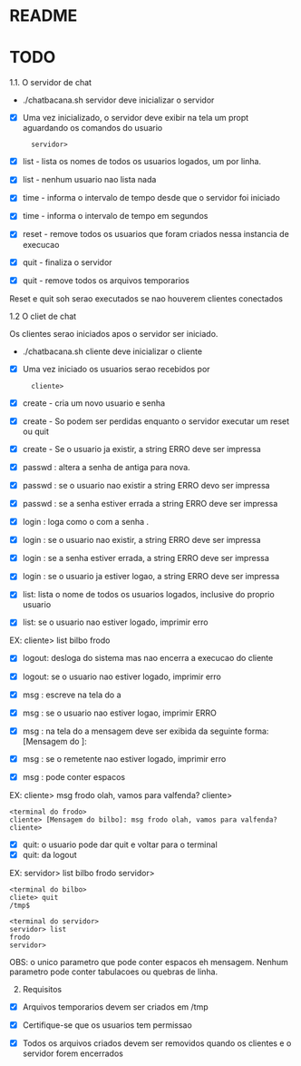 # README

# TODO 

1.1. O servidor de chat

- ./chatbacana.sh servidor deve inicializar o servidor
- [X] Uma vez inicializado, o servidor deve exibir na tela um propt aguardando os comandos do usuario

        servidor>

- [x] list  - lista os nomes de todos os usuarios logados, um por linha. 
- [x] list  - nenhum usuario nao lista nada

- [X] time  - informa o intervalo de tempo desde que o servidor foi iniciado 
- [X] time  - informa o intervalo de tempo em segundos


- [X] reset - remove todos os usuarios que foram criados nessa instancia de execucao

- [X] quit  - finaliza o servidor
- [X] quit  - remove todos os arquivos temporarios

Reset e quit soh serao executados se nao houverem clientes conectados

1.2 O cliet de chat

Os clientes serao iniciados apos o servidor ser iniciado. 

- ./chatbacana.sh cliente deve inicializar o cliente
- [X] Uma vez iniciado os usuarios serao recebidos por 

        cliente>

- [X] create <usuario> <senha> - cria um novo usuario e senha
- [X] create <usuario> <senha> - So podem ser perdidas enquanto o servidor executar um reset ou quit
- [X] create <usuario> <senha> - Se o usuario <user> ja existir, a string ERRO deve ser impressa

- [X] passwd <usuario> <antiga> <nova>: altera a senha de antiga para nova. 
- [X] passwd <usuario> <antiga> <nova>: se o usuario nao existir a string ERRO devo ser impressa
- [X] passwd <usuario> <antiga> <nova>: se a senha estiver errada a string ERRO deve ser impressa

- [X] login <usuario> <senha>: loga como o <usuario> com a senha <senha>. 
- [X] login <usuario> <senha>: se o usuario nao existir, a string ERRO deve ser impressa
- [X] login <usuario> <senha>: se a senha estiver errada, a string ERRO deve ser impressa
- [X] login <usuario> <senha>: se o usuario ja estiver logao, a string ERRO deve ser impressa

- [X] list: lista o nome de todos os usuarios logados, inclusive do proprio usuario
- [X] list: se o usuario nao estiver logado, imprimir erro

EX:
    cliente> list
    bilbo
    frodo

- [X] logout: desloga do sistema mas nao encerra a execucao do cliente
- [X] logout: se o usuario nao estiver logado, imprimir erro

- [X] msg <usuario> <mensagem>: escreve na tela do <usario> a <mensagem>
- [X] msg <usuario> <mensagem>: se o usuario nao estiver logao, imprimir ERRO
- [X] msg <usuario> <mensagem>: na tela do <usuario> a mensagem deve ser exibida da seguinte forma:
    [Mensagem do <remetente>]:
- [X] msg <usuario> <mensagem>: se o remetente nao estiver logado, imprimir erro
- [X] msg <usuario> <mensagem>: <mensagem> pode conter espacos 

EX:
    <terminal do bilbo>
    cliente> msg frodo olah, vamos para valfenda? 
    cliente>

    <terminal do frodo>
    cliente> [Mensagem do bilbo]: msg frodo olah, vamos para valfenda?
    cliente>

- [X] quit: o usuario pode dar quit e voltar para o terminal
- [X] quit: da logout 

EX:
    <terminal do servidor>
    servidor> list
    bilbo
    frodo
    servidor>

    <terminal do bilbo>
    cliete> quit
    /tmp$ 

    <terminal do servidor>
    servidor> list
    frodo
    servidor>


OBS: o unico parametro que pode conter espacos eh mensagem.
Nenhum parametro pode conter tabulacoes ou quebras de linha.

2. Requisitos

- [X] Arquivos temporarios devem ser criados em /tmp
- [X] Certifique-se que os usuarios tem permissao
- [X] Todos os arquivos criados devem ser removidos quando os clientes e o servidor forem encerrados






